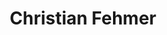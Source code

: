 ---
title: Christian Fehmer
bio: |
  Hi, I'm a passionate software engineer and all about optimising my workflows. Keyboards are an important part in that.
avatar: https://www.fehmer.info/images/avatar.jpg
featured: true
social:
  - title: github
    url: https://github.com/fehmer
  - title: npm
    url: https://www.npmjs.com/~fehmer
  - title: xing
    url: https://www.xing.com/profile/Christian_Fehmer
  - title: email
    url: mailto:keebs//at//fehmer//dot/info
---